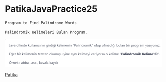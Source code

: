 # PatikaJavaPractice25
```
Program to Find Palindrome Words
```
```
Palindromik Kelimeleri Bulan Program.
```
![img.png](img.png)

[Patika](https://www.patika.dev)


